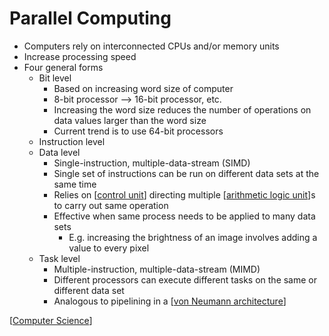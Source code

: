 # Parallel Computing

- Computers rely on interconnected CPUs and/or memory units
- Increase processing speed
- Four general forms
  - Bit level
    - Based on increasing word size of computer
    - 8-bit processor --> 16-bit processor, etc.
    - Increasing the word size reduces the number of operations on data values larger than the word size
    - Current trend is to use 64-bit processors
  - Instruction level
  - Data level
    - Single-instruction, multiple-data-stream (SIMD)
    - Single set of instructions can be run on different data sets at the same time
    - Relies on [[control unit]] directing multiple [[arithmetic logic unit]]s to carry out same operation
    - Effective when same process needs to be applied to many data sets
      - E.g. increasing the brightness of an image involves adding a value to every pixel
  - Task level
    - Multiple-instruction, multiple-data-stream (MIMD)
    - Different processors can execute different tasks on the same or different data set
    - Analogous to pipelining in a [[von Neumann architecture]]

[[Computer Science]]

[//begin]: # "Autogenerated link references for markdown compatibility"
[control unit]: control-unit "Control Unit"
[arithmetic logic unit]: arithmetic-logic-unit "Arithmetic Logic Unit"
[von Neumann architecture]: von-neumann-architecture "von Neumann Architecture"
[Computer Science]: computer-science "Computer Science"
[//end]: # "Autogenerated link references"